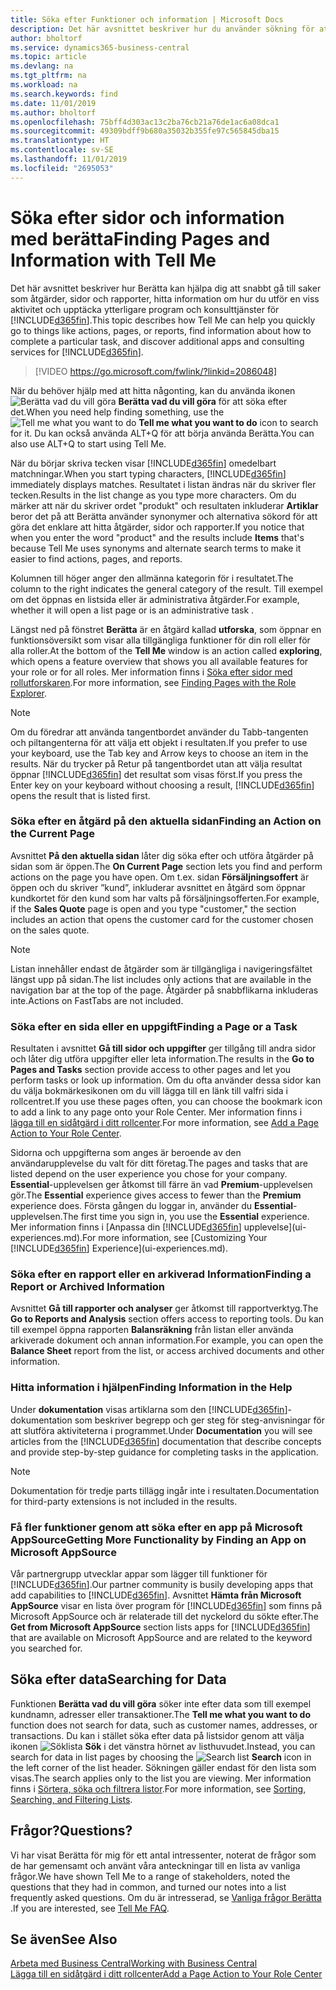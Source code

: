```yaml
---
title: Söka efter Funktioner och information | Microsoft Docs
description: Det här avsnittet beskriver hur du använder sökning för att hitta åtgärder, sidor, rapporter, dokumentation och data, samt andra program och rådgivning.
author: bholtorf
ms.service: dynamics365-business-central
ms.topic: article
ms.devlang: na
ms.tgt_pltfrm: na
ms.workload: na
ms.search.keywords: find
ms.date: 11/01/2019
ms.author: bholtorf
ms.openlocfilehash: 75bff4d303ac13c2ba76cb21a76de1ac6a08dca1
ms.sourcegitcommit: 49309bdff9b680a35032b355fe97c565845dba15
ms.translationtype: HT
ms.contentlocale: sv-SE
ms.lasthandoff: 11/01/2019
ms.locfileid: "2695053"
---
```

# <a name="finding-pages-and-information-with-tell-me"></a><span data-ttu-id="daffe-103">Söka efter sidor och information med berätta</span><span class="sxs-lookup"><span data-stu-id="daffe-103">Finding Pages and Information with Tell Me</span></span>  
<span data-ttu-id="daffe-104">Det här avsnittet beskriver hur Berätta kan hjälpa dig att snabbt gå till saker som åtgärder, sidor och rapporter, hitta information om hur du utför en viss aktivitet och upptäcka ytterligare program och konsulttjänster för [!INCLUDE[d365fin](includes/d365fin_md.md)].</span><span class="sxs-lookup"><span data-stu-id="daffe-104">This topic describes how Tell Me can help you quickly go to things like actions, pages, or reports, find information about how to complete a particular task, and discover additional apps and consulting services for [!INCLUDE[d365fin](includes/d365fin_md.md)].</span></span>  


> [!VIDEO https://go.microsoft.com/fwlink/?linkid=2086048]

<span data-ttu-id="daffe-105">När du behöver hjälp med att hitta någonting, kan du använda ikonen ![Berätta vad du vill göra](media/ui-search/search.png "Sök efter sida eller rapport") **Berätta vad du vill göra** för att söka efter det.</span><span class="sxs-lookup"><span data-stu-id="daffe-105">When you need help finding something, use the ![Tell me what you want to do](media/ui-search/search.png "Search for Page or Report") **Tell me what you want to do** icon to search for it.</span></span> <span data-ttu-id="daffe-106">Du kan också använda ALT+Q för att börja använda Berätta.</span><span class="sxs-lookup"><span data-stu-id="daffe-106">You can also use ALT+Q to start using Tell Me.</span></span>

<span data-ttu-id="daffe-107">När du börjar skriva tecken visar [!INCLUDE[d365fin](includes/d365fin_md.md)] omedelbart matchningar.</span><span class="sxs-lookup"><span data-stu-id="daffe-107">When you start typing characters, [!INCLUDE[d365fin](includes/d365fin_md.md)] immediately displays matches.</span></span> <span data-ttu-id="daffe-108">Resultatet i listan ändras när du skriver fler tecken.</span><span class="sxs-lookup"><span data-stu-id="daffe-108">Results in the list change as you type more characters.</span></span> <span data-ttu-id="daffe-109">Om du märker att när du skriver ordet "produkt" och resultaten inkluderar **Artiklar** beror det på att Berätta använder synonymer och alternativa sökord för att göra det enklare att hitta åtgärder, sidor och rapporter.</span><span class="sxs-lookup"><span data-stu-id="daffe-109">If you notice that when you enter the word "product" and the results include **Items** that's because Tell Me uses synonyms and alternate search terms to make it easier to find actions, pages, and reports.</span></span>

<span data-ttu-id="daffe-110">Kolumnen till höger anger den allmänna kategorin för i resultatet.</span><span class="sxs-lookup"><span data-stu-id="daffe-110">The column to the right indicates the general category of the result.</span></span> <span data-ttu-id="daffe-111">Till exempel om det öppnas en listsida eller är administrativa åtgärder.</span><span class="sxs-lookup"><span data-stu-id="daffe-111">For example, whether it will open a list page or is an administrative task .</span></span>  

<span data-ttu-id="daffe-112">Längst ned på fönstret **Berätta** är en åtgärd kallad **utforska**, som öppnar en funktionsöversikt som visar alla tillgängliga funktioner för din roll eller för alla roller.</span><span class="sxs-lookup"><span data-stu-id="daffe-112">At the bottom of the **Tell Me** window is an action called **exploring**, which opens a feature overview that shows you all available features for your role or for all roles.</span></span> <span data-ttu-id="daffe-113">Mer information finns i [Söka efter sidor med rollutforskaren](ui-role-explorer.md).</span><span class="sxs-lookup"><span data-stu-id="daffe-113">For more information, see [Finding Pages with the Role Explorer](ui-role-explorer.md).</span></span>

> [!NOTE]  
>   <span data-ttu-id="daffe-114">Om du föredrar att använda tangentbordet använder du Tabb-tangenten och piltangenterna för att välja ett objekt i resultaten.</span><span class="sxs-lookup"><span data-stu-id="daffe-114">If you prefer to use your keyboard, use the Tab key and Arrow keys to choose an item in the results.</span></span> <span data-ttu-id="daffe-115">När du trycker på Retur på tangentbordet utan att välja resultat öppnar [!INCLUDE[d365fin](includes/d365fin_md.md)] det resultat som visas först.</span><span class="sxs-lookup"><span data-stu-id="daffe-115">If you press the Enter key on your keyboard without choosing a result, [!INCLUDE[d365fin](includes/d365fin_md.md)] opens the result that is listed first.</span></span>

### <a name="finding-an-action-on-the-current-page"></a><span data-ttu-id="daffe-116">Söka efter en åtgärd på den aktuella sidan</span><span class="sxs-lookup"><span data-stu-id="daffe-116">Finding an Action on the Current Page</span></span>
<span data-ttu-id="daffe-117">Avsnittet **På den aktuella sidan** låter dig söka efter och utföra åtgärder på sidan som är öppen.</span><span class="sxs-lookup"><span data-stu-id="daffe-117">The **On Current Page** section lets you find and perform actions on the page you have open.</span></span> <span data-ttu-id="daffe-118">Om t.ex. sidan **Försäljningsoffert** är öppen och du skriver ”kund”, inkluderar avsnittet en åtgärd som öppnar kundkortet för den kund som har valts på försäljningsofferten.</span><span class="sxs-lookup"><span data-stu-id="daffe-118">For example, if the **Sales Quote** page is open and you type "customer," the section includes an action that opens the customer card for the customer chosen on the sales quote.</span></span>

> [!NOTE]  
>   <span data-ttu-id="daffe-119">Listan innehåller endast de åtgärder som är tillgängliga i navigeringsfältet längst upp på sidan.</span><span class="sxs-lookup"><span data-stu-id="daffe-119">The list includes only actions that are available in the navigation bar at the top of the page.</span></span> <span data-ttu-id="daffe-120">Åtgärder på snabbflikarna inkluderas inte.</span><span class="sxs-lookup"><span data-stu-id="daffe-120">Actions on FastTabs are not included.</span></span>  

### <a name="finding-a-page-or-a-task"></a><span data-ttu-id="daffe-121">Söka efter en sida eller en uppgift</span><span class="sxs-lookup"><span data-stu-id="daffe-121">Finding a Page or a Task</span></span>
<span data-ttu-id="daffe-122">Resultaten i avsnittet **Gå till sidor och uppgifter** ger tillgång till andra sidor och låter dig utföra uppgifter eller leta information.</span><span class="sxs-lookup"><span data-stu-id="daffe-122">The results in the **Go to Pages and Tasks** section provide access to other pages and let you perform tasks or look up information.</span></span> <span data-ttu-id="daffe-123">Om du ofta använder dessa sidor kan du välja bokmärkesikonen om du vill lägga till en länk till valfri sida i rollcentret.</span><span class="sxs-lookup"><span data-stu-id="daffe-123">If you use these pages often, you can choose the bookmark icon to add a link to any page onto your Role Center.</span></span> <span data-ttu-id="daffe-124">Mer information finns i [lägga till en sidåtgärd i ditt rollcenter](ui-bookmarks.md).</span><span class="sxs-lookup"><span data-stu-id="daffe-124">For more information, see [Add a Page Action to Your Role Center](ui-bookmarks.md).</span></span>

<span data-ttu-id="daffe-125">Sidorna och uppgifterna som anges är beroende av den användarupplevelse du valt för ditt företag.</span><span class="sxs-lookup"><span data-stu-id="daffe-125">The pages and tasks that are listed depend on the user experience you chose for your company.</span></span> <span data-ttu-id="daffe-126">**Essential**-upplevelsen ger åtkomst till färre än vad **Premium**-upplevelsen gör.</span><span class="sxs-lookup"><span data-stu-id="daffe-126">The **Essential** experience gives access to fewer than the **Premium** experience does.</span></span> <span data-ttu-id="daffe-127">Första gången du loggar in, använder du **Essential**-upplevelsen.</span><span class="sxs-lookup"><span data-stu-id="daffe-127">The first time you sign in, you use the **Essential** experience.</span></span> <span data-ttu-id="daffe-128">Mer information finns i [Anpassa din [!INCLUDE[d365fin](includes/d365fin_md.md)] upplevelse](ui-experiences.md).</span><span class="sxs-lookup"><span data-stu-id="daffe-128">For more information, see [Customizing Your [!INCLUDE[d365fin](includes/d365fin_md.md)] Experience](ui-experiences.md).</span></span>

### <a name="finding-a-report-or-archived-information"></a><span data-ttu-id="daffe-129">Söka efter en rapport eller en arkiverad Information</span><span class="sxs-lookup"><span data-stu-id="daffe-129">Finding a Report or Archived Information</span></span>
<span data-ttu-id="daffe-130">Avsnittet **Gå till rapporter och analyser** ger åtkomst till rapportverktyg.</span><span class="sxs-lookup"><span data-stu-id="daffe-130">The **Go to Reports and Analysis** section offers access to reporting tools.</span></span> <span data-ttu-id="daffe-131">Du kan till exempel öppna rapporten **Balansräkning** från listan eller använda arkiverade dokument och annan information.</span><span class="sxs-lookup"><span data-stu-id="daffe-131">For example, you can open the **Balance Sheet** report from the list, or access archived documents and other information.</span></span>  

### <a name="finding-information-in-the-help"></a><span data-ttu-id="daffe-132">Hitta information i hjälpen</span><span class="sxs-lookup"><span data-stu-id="daffe-132">Finding Information in the Help</span></span>
<span data-ttu-id="daffe-133">Under **dokumentation** visas artiklarna som den [!INCLUDE[d365fin](includes/d365fin_md.md)]-dokumentation som beskriver begrepp och ger steg för steg-anvisningar för att slutföra aktiviteterna i programmet.</span><span class="sxs-lookup"><span data-stu-id="daffe-133">Under **Documentation** you will see articles from the [!INCLUDE[d365fin](includes/d365fin_md.md)] documentation that describe concepts and provide step-by-step guidance for completing tasks in the application.</span></span>    

> [!NOTE]  
> <span data-ttu-id="daffe-134">Dokumentation för tredje parts tillägg ingår inte i resultaten.</span><span class="sxs-lookup"><span data-stu-id="daffe-134">Documentation for third-party extensions is not included in the results.</span></span>

### <a name="getting-more-functionality-by-finding-an-app-on-microsoft-appsource"></a><span data-ttu-id="daffe-135">Få fler funktioner genom att söka efter en app på Microsoft AppSource</span><span class="sxs-lookup"><span data-stu-id="daffe-135">Getting More Functionality by Finding an App on Microsoft AppSource</span></span>
<span data-ttu-id="daffe-136">Vår partnergrupp utvecklar appar som lägger till funktioner för [!INCLUDE[d365fin](includes/d365fin_md.md)].</span><span class="sxs-lookup"><span data-stu-id="daffe-136">Our partner community is busily developing apps that add capabilities to [!INCLUDE[d365fin](includes/d365fin_md.md)].</span></span> <span data-ttu-id="daffe-137">Avsnittet **Hämta från Microsoft AppSource** visar en lista över program för [!INCLUDE[d365fin](includes/d365fin_md.md)] som finns på Microsoft AppSource och är relaterade till det nyckelord du sökte efter.</span><span class="sxs-lookup"><span data-stu-id="daffe-137">The **Get from Microsoft AppSource** section lists apps for [!INCLUDE[d365fin](includes/d365fin_md.md)] that are available on Microsoft AppSource and are related to the keyword you searched for.</span></span>

## <a name="searching-for-data"></a><span data-ttu-id="daffe-138">Söka efter data</span><span class="sxs-lookup"><span data-stu-id="daffe-138">Searching for Data</span></span>
<span data-ttu-id="daffe-139">Funktionen **Berätta vad du vill göra** söker inte efter data som till exempel kundnamn, adresser eller transaktioner.</span><span class="sxs-lookup"><span data-stu-id="daffe-139">The **Tell me what you want to do** function does not search for data, such as customer names, addresses, or transactions.</span></span> <span data-ttu-id="daffe-140">Du kan i stället söka efter data på listsidor genom att välja ikonen ![Söklista](media/ui-search/search-list.png "Ikon för Söklista") **Sök** i det vänstra hörnet av listhuvudet.</span><span class="sxs-lookup"><span data-stu-id="daffe-140">Instead, you can search for data in list pages by choosing the ![Search list](media/ui-search/search-list.png "Search list icon") **Search** icon in the left corner of the list header.</span></span> <span data-ttu-id="daffe-141">Sökningen gäller endast för den lista som visas.</span><span class="sxs-lookup"><span data-stu-id="daffe-141">The search applies only to the list you are viewing.</span></span> <span data-ttu-id="daffe-142">Mer information finns i [Sörtera, söka och filtrera listor](ui-enter-criteria-filters.md).</span><span class="sxs-lookup"><span data-stu-id="daffe-142">For more information, see [Sorting, Searching, and Filtering Lists](ui-enter-criteria-filters.md).</span></span>

## <a name="questions"></a><span data-ttu-id="daffe-143">Frågor?</span><span class="sxs-lookup"><span data-stu-id="daffe-143">Questions?</span></span>
<span data-ttu-id="daffe-144">Vi har visat Berätta för mig för ett antal intressenter, noterat de frågor som de har gemensamt och använt våra anteckningar till en lista av vanliga frågor.</span><span class="sxs-lookup"><span data-stu-id="daffe-144">We have shown Tell Me to a range of stakeholders, noted the questions that they had in common, and turned our notes into a list frequently asked questions.</span></span> <span data-ttu-id="daffe-145">Om du är intresserad, se [Vanliga frågor Berätta ](ui-search-faq.md).</span><span class="sxs-lookup"><span data-stu-id="daffe-145">If you are interested, see [Tell Me FAQ](ui-search-faq.md).</span></span>

## <a name="see-also"></a><span data-ttu-id="daffe-146">Se även</span><span class="sxs-lookup"><span data-stu-id="daffe-146">See Also</span></span>
[<span data-ttu-id="daffe-147">Arbeta med Business Central</span><span class="sxs-lookup"><span data-stu-id="daffe-147">Working with Business Central</span></span>](ui-work-product.md)  
[<span data-ttu-id="daffe-148">Lägga till en sidåtgärd i ditt rollcenter</span><span class="sxs-lookup"><span data-stu-id="daffe-148">Add a Page Action to Your Role Center</span></span>](ui-bookmarks.md)
